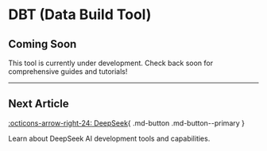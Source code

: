 # DBT (Data Build Tool)

## Coming Soon

This tool is currently under development. Check back soon for comprehensive guides and tutorials!

---

## Next Article

[:octicons-arrow-right-24: DeepSeek](../deepseek/){ .md-button .md-button--primary }

Learn about DeepSeek AI development tools and capabilities.
